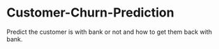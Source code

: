 # Customer-Churn-Prediction
Predict the customer is with bank or not and how to get them back with bank.
